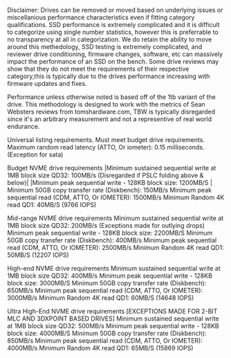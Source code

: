 Disclaimer: Drives can be removed or moved based on underlying issues or miscellanious performance characteristics even if
fitting category qualifications. SSD performance is extremely complicated and it is difficult to categorize using single number statistics, however this is preferrable
to no transparency at all in categorization. We do retain the ability to move around this methedology, SSD testing is extremely complicated, and reviewer drive conditioning, 
firmware changes, software, etc can massively impact the performance of an SSD on the bench. 
Some drive reviews may show that they do not meet the requirements of their respective category,this is typically due to the drives performance increasing with firmware 
updates and fixes. 

Performance unless otherwise noted is based off of the 1tb variant of the drive.
This methodology is designed to work with the metrics of Sean Websters reviews from tomshardware.com, TBW is typically disregarded since it's an arbitrary measurement and not
a representive of real world endurance.

Universal listing requirements.
Must meet budget drive requirements.
Maximum random read latency (ATTO, Or iometer): 0.15 milliseconds. (Exception for sata)

Budget NVME drive requirements 
|Minimum sustained sequential write at 1MB block size QD32: 100MB/s (Disregarded if PSLC folding above & below)|
|Minimum peak sequential write - 128KB block size: 1200MB/S |
Minimum 50GB copy transfer rate (Diskbench): 150MB/s 
Minimum peak sequential read (CDM, ATTO, Or IOMETER): 1500MB/s 
Minimum Random 4K read QD1: 40MB/S (9766 IOPS)


Mid-range NVME drive requirements
Minimum sustained sequential write at 1MB block size QD32: 200MB/s (Exceptions made for outlying drops) 
Minimum peak sequential write - 128KB block size: 2200MB/S
Minimum 50GB copy transfer rate (Diskbench): 400MB/s
Minimum peak sequential read (CDM, ATTO, Or IOMETER): 2500MB/s
Minimum Random 4K read QD1: 50MB/S (12207 IOPS)

High-end NVME drive requirements
Minimum sustained sequential write at 1MB block size QD32: 400MB/s
Minimum peak sequential write - 128KB block size: 3000MB/S
Minimum 50GB copy transfer rate (Diskbench): 650MB/s
Minimum peak sequential read (CDM, ATTO, Or IOMETER): 3000MB/s
Minimum Random 4K read QD1: 60MB/S (14648 IOPS)

Ultra High-End NVME drive requirements
[EXCEPTIONS MADE FOR 2-BIT MLC AND 3DXPOINT BASED DRIVES]
Minimum sustained sequential write at 1MB block size QD32: 500MB/s
Minimum peak sequential write - 128KB block size: 4000MB/S
Minimum 50GB copy transfer rate (Diskbench): 850MB/s
Minimum peak sequential read (CDM, ATTO, Or IOMETER): 4000MB/s
Minimum Random 4K read QD1: 65MB/S (15869 IOPS)
 




